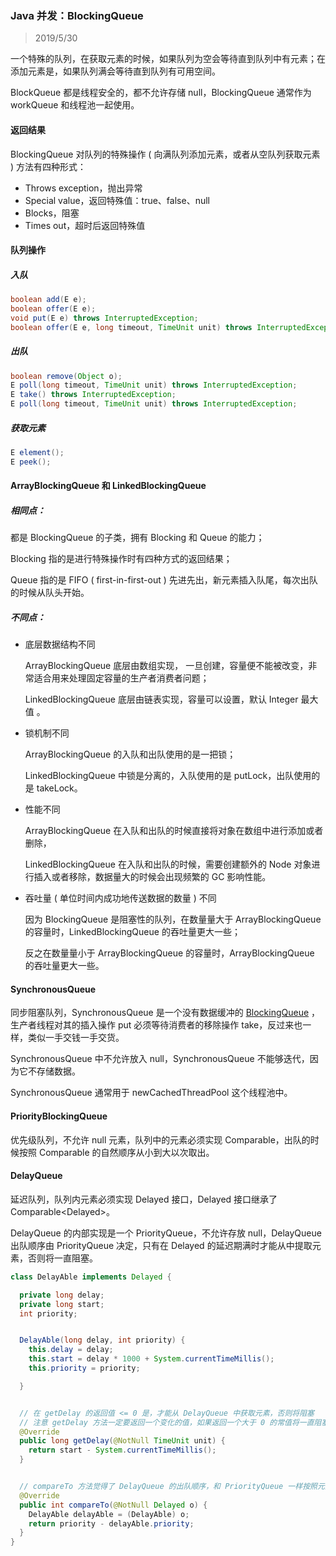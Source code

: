 ### Java 并发：BlockingQueue

> 2019/5/30

一个特殊的队列，在获取元素的时候，如果队列为空会等待直到队列中有元素；在添加元素是，如果队列满会等待直到队列有可用空间。

BlockQueue 都是线程安全的，都不允许存储 null，BlockingQueue 通常作为 workQueue 和线程池一起使用。

#### 返回结果

BlockingQueue 对队列的特殊操作 ( 向满队列添加元素，或者从空队列获取元素 ) 方法有四种形式：

- Throws exception，抛出异常
- Special value，返回特殊值：true、false、null
- Blocks，阻塞
- Times out，超时后返回特殊值

#### 队列操作

##### 入队

```java
boolean add(E e);
boolean offer(E e);
void put(E e) throws InterruptedException;
boolean offer(E e, long timeout, TimeUnit unit) throws InterruptedException;
```

##### 出队

```java
boolean remove(Object o);
E poll(long timeout, TimeUnit unit) throws InterruptedException;
E take() throws InterruptedException;
E poll(long timeout, TimeUnit unit) throws InterruptedException;
```

##### 获取元素

```java
E element();
E peek();
```

#### ArrayBlockingQueue 和 LinkedBlockingQueue

##### 相同点：

都是 BlockingQueue 的子类，拥有 Blocking 和 Queue 的能力；

Blocking 指的是进行特殊操作时有四种方式的返回结果；

Queue 指的是 FIFO ( first-in-first-out ) 先进先出，新元素插入队尾，每次出队的时候从队头开始。

##### 不同点：

- 底层数据结构不同

  ArrayBlockingQueue 底层由数组实现， 一旦创建，容量便不能被改变，非常适合用来处理固定容量的生产者消费者问题；

  LinkedBlockingQueue 底层由链表实现，容量可以设置，默认 Integer 最大值 。

- 锁机制不同

  ArrayBlockingQueue 的入队和出队使用的是一把锁；

  LinkedBlockingQueue 中锁是分离的，入队使用的是 putLock，出队使用的是 takeLock。

- 性能不同

  ArrayBlockingQueue 在入队和出队的时候直接将对象在数组中进行添加或者删除，

  LinkedBlockingQueue 在入队和出队的时候，需要创建额外的 Node 对象进行插入或者移除，数据量大的时候会出现频繁的 GC 影响性能。

- 吞吐量 ( 单位时间内成功地传送数据的数量 ) 不同

  因为 BlockingQueue 是阻塞性的队列，在数量量大于 ArrayBlockingQueue 的容量时，LinkedBlockingQueue 的吞吐量更大一些；

  反之在数量量小于 ArrayBlockingQueue 的容量时，ArrayBlockingQueue 的吞吐量更大一些。

#### SynchronousQueue

同步阻塞队列，SynchronousQueue 是一个没有数据缓冲的 [BlockingQueue](http://docs.oracle.com/javase/6/docs/api/java/util/concurrent/BlockingQueue.html) ，生产者线程对其的插入操作 put 必须等待消费者的移除操作 take，反过来也一样，类似一手交钱一手交货。

SynchronousQueue 中不允许放入 null，SynchronousQueue 不能够迭代，因为它不存储数据。

SynchronousQueue 通常用于 newCachedThreadPool 这个线程池中。

#### PriorityBlockingQueue

优先级队列，不允许 null 元素，队列中的元素必须实现 Comparable，出队的时候按照 Comparable 的自然顺序从小到大以次取出。

#### DelayQueue

延迟队列，队列内元素必须实现 Delayed 接口，Delayed 接口继承了Comparable<Delayed\>。

DelayQueue 的内部实现是一个 PriorityQueue，不允许存放 null，DelayQueue 出队顺序由 PriorityQueue 决定，只有在 Delayed 的延迟期满时才能从中提取元素，否则将一直阻塞。

```java
class DelayAble implements Delayed {

  private long delay;
  private long start;
  int priority;


  DelayAble(long delay, int priority) {
    this.delay = delay;
    this.start = delay * 1000 + System.currentTimeMillis();
    this.priority = priority;

  }


  // 在 getDelay 的返回值 <= 0 是，才能从 DelayQueue 中获取元素，否则将阻塞
  // 注意 getDelay 方法一定要返回一个变化的值，如果返回一个大于 0 的常值将一直阻塞
  @Override
  public long getDelay(@NotNull TimeUnit unit) {
    return start - System.currentTimeMillis();
  }


  // compareTo 方法觉得了 DelayQueue 的出队顺序，和 PriorityQueue 一样按照元素的自然顺序出队
  @Override
  public int compareTo(@NotNull Delayed o) {
    DelayAble delayAble = (DelayAble) o;
    return priority - delayAble.priority;
  }
}
```

